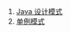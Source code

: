 1. [Java 设计模式][designMode]
2. [单例模式][mode1]


[designMode]: https://fgq233.github.io/md/mode/designMode
[mode1]: https://fgq233.github.io/md/mode/mode1
[mode2]: https://fgq233.github.io/md/mode/mode2
[mode3]: https://fgq233.github.io/md/mode/mode3
[mode4]: https://fgq233.github.io/md/mode/mode4
[mode5]: https://fgq233.github.io/md/mode/mode5
[mode6]: https://fgq233.github.io/md/mode/mode6
[mode7]: https://fgq233.github.io/md/mode/mode7
[mode8]: https://fgq233.github.io/md/mode/mode8
[mode9]: https://fgq233.github.io/md/mode/mode9
[mode10]: https://fgq233.github.io/md/mode/mode10
[mode11]: https://fgq233.github.io/md/mode/mode11
[mode12]: https://fgq233.github.io/md/mode/mode12
[mode13]: https://fgq233.github.io/md/mode/mode13
[mode14]: https://fgq233.github.io/md/mode/mode14
[mode15]: https://fgq233.github.io/md/mode/mode15
[mode16]: https://fgq233.github.io/md/mode/mode16
[mode17]: https://fgq233.github.io/md/mode/mode17
[mode18]: https://fgq233.github.io/md/mode/mode18
[mode19]: https://fgq233.github.io/md/mode/mode19
[mode20]: https://fgq233.github.io/md/mode/mode20
[mode21]: https://fgq233.github.io/md/mode/mode21
[mode22]: https://fgq233.github.io/md/mode/mode22
[mode23]: https://fgq233.github.io/md/mode/mode23
 
